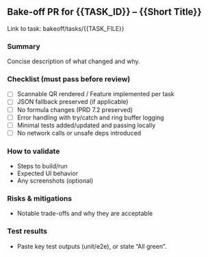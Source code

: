 ## Bake-off PR for {{TASK_ID}} – {{Short Title}}

Link to task: bakeoff/tasks/{{TASK_FILE}}

### Summary
Concise description of what changed and why.

### Checklist (must pass before review)
- [ ] Scannable QR rendered / Feature implemented per task
- [ ] JSON fallback preserved (if applicable)
- [ ] No formula changes (PRD 7.2 preserved)
- [ ] Error handling with try/catch and ring buffer logging
- [ ] Minimal tests added/updated and passing locally
- [ ] No network calls or unsafe deps introduced

### How to validate
- Steps to build/run
- Expected UI behavior
- Any screenshots (optional)

### Risks & mitigations
- Notable trade-offs and why they are acceptable

### Test results
- Paste key test outputs (unit/e2e), or state “All green”.
